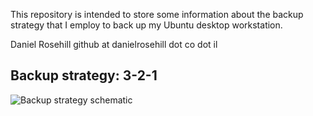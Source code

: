 This repository is intended to store some information about the backup strategy that I employ to back up my Ubuntu desktop workstation.

Daniel Rosehill
github at danielrosehill dot co dot il

<h2>Backup strategy: 3-2-1</h2>

![Backup strategy schematic](https://i.imgur.com/kwlW37u.png)


